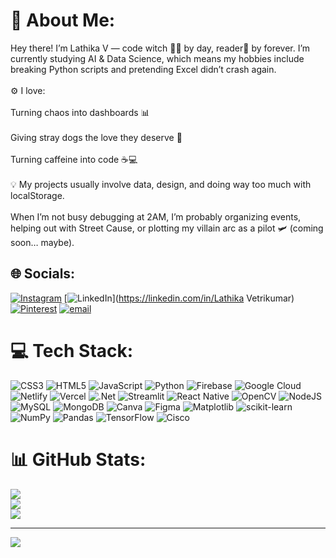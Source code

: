 # 💫 About Me:
Hey there! I’m Lathika V — code witch 🧙‍♀️ by day, reader📖 by forever. I’m currently studying AI & Data Science, which means my hobbies include breaking Python scripts and pretending Excel didn’t crash again.<br><br>⚙️ I love:<br><br>Turning chaos into dashboards 📊<br><br>Giving stray dogs the love they deserve 🐶<br><br>Turning caffeine into code ☕💻<br><br>💡 My projects usually involve data, design, and doing way too much with localStorage.<br><br>When I’m not busy debugging at 2AM, I’m probably organizing events, helping out with Street Cause, or plotting my villain arc as a pilot 🛩️ (coming soon… maybe).


## 🌐 Socials:
[![Instagram](https://img.shields.io/badge/Instagram-%23E4405F.svg?logo=Instagram&logoColor=white)](https://instagram.com/lathikaaaaaa) [![LinkedIn](https://img.shields.io/badge/LinkedIn-%230077B5.svg?logo=linkedin&logoColor=white)](https://linkedin.com/in/Lathika Vetrikumar) [![Pinterest](https://img.shields.io/badge/Pinterest-%23E60023.svg?logo=Pinterest&logoColor=white)](https://pinterest.com/lathikavetri) [![email](https://img.shields.io/badge/Email-D14836?logo=gmail&logoColor=white)](mailto:lathikavetri26@gmail.com) 

# 💻 Tech Stack:
![CSS3](https://img.shields.io/badge/css3-%231572B6.svg?style=for-the-badge&logo=css3&logoColor=white) ![HTML5](https://img.shields.io/badge/html5-%23E34F26.svg?style=for-the-badge&logo=html5&logoColor=white) ![JavaScript](https://img.shields.io/badge/javascript-%23323330.svg?style=for-the-badge&logo=javascript&logoColor=%23F7DF1E) ![Python](https://img.shields.io/badge/python-3670A0?style=for-the-badge&logo=python&logoColor=ffdd54) ![Firebase](https://img.shields.io/badge/firebase-%23039BE5.svg?style=for-the-badge&logo=firebase) ![Google Cloud](https://img.shields.io/badge/GoogleCloud-%234285F4.svg?style=for-the-badge&logo=google-cloud&logoColor=white) ![Netlify](https://img.shields.io/badge/netlify-%23000000.svg?style=for-the-badge&logo=netlify&logoColor=#00C7B7) ![Vercel](https://img.shields.io/badge/vercel-%23000000.svg?style=for-the-badge&logo=vercel&logoColor=white) ![.Net](https://img.shields.io/badge/.NET-5C2D91?style=for-the-badge&logo=.net&logoColor=white) ![Streamlit](https://img.shields.io/badge/Streamlit-%23FE4B4B.svg?style=for-the-badge&logo=streamlit&logoColor=white) ![React Native](https://img.shields.io/badge/react_native-%2320232a.svg?style=for-the-badge&logo=react&logoColor=%2361DAFB) ![OpenCV](https://img.shields.io/badge/opencv-%23white.svg?style=for-the-badge&logo=opencv&logoColor=white) ![NodeJS](https://img.shields.io/badge/node.js-6DA55F?style=for-the-badge&logo=node.js&logoColor=white) ![MySQL](https://img.shields.io/badge/mysql-4479A1.svg?style=for-the-badge&logo=mysql&logoColor=white) ![MongoDB](https://img.shields.io/badge/MongoDB-%234ea94b.svg?style=for-the-badge&logo=mongodb&logoColor=white) ![Canva](https://img.shields.io/badge/Canva-%2300C4CC.svg?style=for-the-badge&logo=Canva&logoColor=white) ![Figma](https://img.shields.io/badge/figma-%23F24E1E.svg?style=for-the-badge&logo=figma&logoColor=white) ![Matplotlib](https://img.shields.io/badge/Matplotlib-%23ffffff.svg?style=for-the-badge&logo=Matplotlib&logoColor=black) ![scikit-learn](https://img.shields.io/badge/scikit--learn-%23F7931E.svg?style=for-the-badge&logo=scikit-learn&logoColor=white) ![NumPy](https://img.shields.io/badge/numpy-%23013243.svg?style=for-the-badge&logo=numpy&logoColor=white) ![Pandas](https://img.shields.io/badge/pandas-%23150458.svg?style=for-the-badge&logo=pandas&logoColor=white) ![TensorFlow](https://img.shields.io/badge/TensorFlow-%23FF6F00.svg?style=for-the-badge&logo=TensorFlow&logoColor=white) ![Cisco](https://img.shields.io/badge/cisco-%23049fd9.svg?style=for-the-badge&logo=cisco&logoColor=black)
# 📊 GitHub Stats:
![](https://github-readme-stats.vercel.app/api?username=lathikaaaaaa&theme=omni&hide_border=false&include_all_commits=false&count_private=false)<br/>
![](https://nirzak-streak-stats.vercel.app/?user=lathikaaaaaa&theme=omni&hide_border=false)<br/>
![](https://github-readme-stats.vercel.app/api/top-langs/?username=lathikaaaaaa&theme=omni&hide_border=false&include_all_commits=false&count_private=false&layout=compact)

---
[![](https://visitcount.itsvg.in/api?id=lathikaaaaaa&icon=7&color=5)](https://visitcount.itsvg.in)

<!-- Proudly created with GPRM ( https://gprm.itsvg.in ) -->
